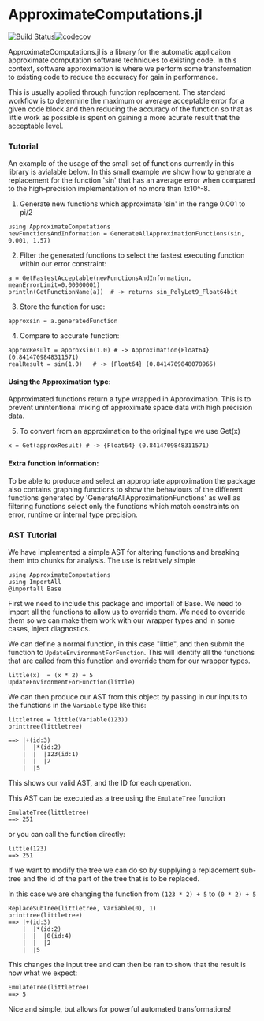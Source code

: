 # ApproximateComputations.jl

[![Build Status](https://travis-ci.org/NTimmons/ApproximateComputations.jl.svg?branch=master)](https://travis-ci.org/NTimmons/ApproximateComputations.jl)[![codecov](https://codecov.io/gh/NTimmons/ApproximateComputations.jl/branch/master/graph/badge.svg)](https://codecov.io/gh/NTimmons/ApproximateComputations.jl)

ApproximateComputations.jl is a library for the automatic applicaiton approximate computation software techniques to existing code. In this context, software approximation is where we perform some transformation to existing code to reduce the accuracy for gain in performance.

This is usually applied through function replacement. The standard workflow is to determine the maximum or average acceptable error for a given code block and then reducing the accuracy of the function so that as little work as possible is spent on gaining a more acurate result that the acceptable level.


### Tutorial
An example of the usage of the small set of functions currently in this library is avialable below.
In this small example we show how to generate a replacement for the function 'sin' that has an average error when compared to the high-precision implementation of no more than 1x10^-8.


1) Generate new functions which approximate 'sin' in the range 0.001 to pi/2 
```
using ApproximateComputations
newFunctionsAndInformation = GenerateAllApproximationFunctions(sin, 0.001, 1.57)
```

2) Filter the generated functions to select the fastest executing function within our error constraint:
```
a = GetFastestAcceptable(newFunctionsAndInformation, meanErrorLimit=0.00000001)
println(GetFunctionName(a))  # -> returns sin_PolyLet9_Float64bit
```

3) Store the function for use:
```
approxsin = a.generatedFunction
```

4) Compare to accurate function:
```
approxResult = approxsin(1.0) # -> Approximation{Float64}(0.8414709848311571)
realResult = sin(1.0)   # -> {Float64} (0.8414709848078965)
```

#### Using the Approximation type:
Approximated functions return a type wrapped in Approximation.
This is to prevent unintentional mixing of approximate space data with high precision data.

5) To convert from an approximation to the original type we use Get(x)

```
x = Get(approxResult) # -> {Float64} (0.8414709848311571)
```

#### Extra function information:
To be able to produce and select an appropriate approximation the package also contains graphing functions to show the behaviours of the different functions generated by 'GenerateAllApproximationFunctions' as well as filtering functions select only the functions which match constraints on error, runtime or internal type precision.

### AST Tutorial
We have implemented a simple AST for altering functions and breaking them into chunks for analysis. The use is relatively simple

```
using ApproximateComputations
using ImportAll
@importall Base
```

First we need to include this package and importall of Base. We need to import all the functions to allow us to override them. We need to override them so we can make them work with our wrapper types and in some cases, inject diagnostics.

We can define a normal function, in this case "little", and then submit the function to `UpdateEnvironmentForFunction`. This will identify all the functions that are called from this function and override them for our wrapper types.
```
little(x)  = (x * 2) + 5
UpdateEnvironmentForFunction(little)
```
We can then produce our AST from this object by passing in our inputs to the functions in the `Variable` type like this:
```
littletree = little(Variable(123))
printtree(littletree)

==> |+(id:3)
    |  |*(id:2)
    |  |  |123(id:1)
    |  |  |2
    |  |5
```
This shows our valid AST, and the ID for each operation.

This AST can be executed as a tree using the `EmulateTree` function
```
EmulateTree(littletree)
==> 251
```
or you can call the function directly:
```
little(123)
==> 251
```

If we want to modify the tree we can do so by supplying a replacement sub-tree and the id of the part of the tree that is to be replaced.

In this case we are changing the function from  `(123 * 2) + 5` to `(0 * 2) + 5`
```
ReplaceSubTree(littletree, Variable(0), 1)
printtree(littletree)
==> |+(id:3)
    |  |*(id:2)
    |  |  |0(id:4)
    |  |  |2
    |  |5
```
This changes the input tree and can then be ran to show that the result is now what we expect:

```
EmulateTree(littletree)
==> 5
```

Nice and simple, but allows for powerful automated transformations!
